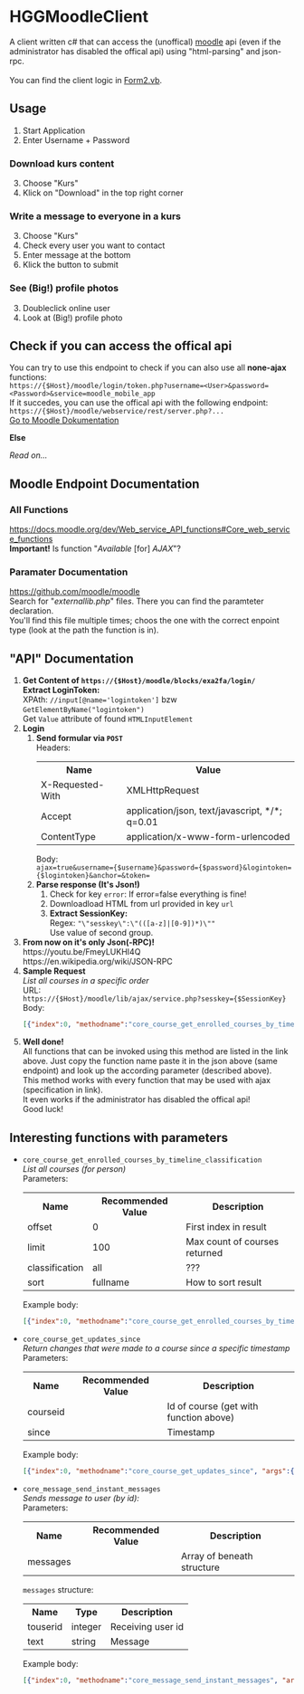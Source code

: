 # HGGMoodleClient

A client written c# that can access the (unoffical) <a href="https://moodle.org/">moodle</a> api (even if the administrator has disabled the offical api) using "html-parsing" and json-rpc.<br/>
<br/>
You can find the client logic in <a href="Form2.cs">Form2.vb</a>.

## Usage
<ol>
  <li>Start Application</li>
  <li>Enter Username + Password</li>
</ol>
<h3>Download kurs content</h3>
<ol start="3">
  <li>Choose "Kurs"</li>
  <li>Klick on "Download" in the top right corner</li>
</ol>
<h3>Write a message to everyone in a kurs</h3>
<ol start="3">
  <li>Choose "Kurs"</li>
  <li>Check every user you want to contact</li>
  <li>Enter message at the bottom</li>
  <li>Klick the button to submit</li>
</ol>
<h3>See (Big!) profile photos</h3>
<ol start="3">
  <li>Doubleclick online user</li>
  <li>Look at (Big!) profile photo</li>
</ol>

## Check if you can access the offical api
You can try to use this endpoint to check if you can also use all <b>none-ajax</b> functions:<br/>
`https://{$Host}/moodle/login/token.php?username=<User>&password=<Password>&service=moodle_mobile_app`<br/>
If it succedes, you can use the offical api with the following endpoint: `https://{$Host}/moodle/webservice/rest/server.php?...`<br/>
<a href="https://docs.moodle.org/dev/Creating_a_web_service_client">Go to Moodle Dokumentation</a><br/>
<p><b>Else</b></p>
<i>Read on...</i>

## Moodle Endpoint Documentation
### All Functions
https://docs.moodle.org/dev/Web_service_API_functions#Core_web_service_functions <br/>
<b>Important!</b> Is function "<i>Available</i> [for] <i>AJAX</i>"?<br/>

### Paramater Documentation
https://github.com/moodle/moodle <br/>
Search for "<i>externallib.php</i>" file<i>s</i>. There you can find the paramteter declaration.<br/>
You'll find this file multiple times; choos the one with the correct enpoint type (look at the path the function is in).

## "API" Documentation

<ol>
  <li>
    <b>Get Content of <code>https://{$Host}/moodle/blocks/exa2fa/login/</code></b><br/>
    <b>Extract LoginToken:</b><br/>
    XPAth: <code>//input[@name='logintoken']</code> bzw <code>GetElementByName("logintoken")</code><br/>
    Get <code>Value</code> attribute of found <code>HTMLInputElement</code>
  </li>
  <li>
    <b>Login</b>
    <ol>
      <li>
        <b>Send formular via <code>POST</code></b><br/>
        Headers:
        <table>
          <tr>
            <th>Name</th>
            <th>Value</th>
          </tr>
          <tr>
            <td>X-Requested-With</td>
            <td>XMLHttpRequest</td>
          </tr>
          <tr>
            <td>Accept</td>
            <td>application/json, text/javascript, */*; q=0.01</td>
          </tr>
          <tr>
            <td>ContentType</td>
            <td>application/x-www-form-urlencoded</td>
          </tr>
        </table>
        Body:<br/>
        <code>ajax=true&username={$username}&password={$password}&logintoken={$logintoken}&anchor=&token=</code>
      </li>
      <li>
        <b>Parse response (It's Json!)</b><br/>
        <ol>
          <li>
            Check for key <code>error</code>: If error=false everything is fine!<br/>        
          </li>
          <li>
            Downloadload HTML from url provided in key <code>url</code><br/>        
          </li>
          <li>
            <b>Extract SessionKey:</b><br/>
            Regex: <code>"\"sesskey\":\"(([a-z]|[0-9])*)\""</code><br/>
            Use value of second group.
          </li>
        </ol>
      </li>
    </ol>
  </li>    
  <li>
    <b>From now on it's only Json(-RPC)!</b><br/>
    https://youtu.be/FmeyLUKHI4Q<br/>
    https://en.wikipedia.org/wiki/JSON-RPC
  </li>
  <li>
    <b>Sample Request</b><br/>
    <i>List all courses in a specific order</i><br/>
    URL:<br/>
    <code>https://{$Host}/moodle/lib/ajax/service.php?sesskey={$SessionKey}</code><br/>
    Body:<br/>
    
```json
[{"index":0, "methodname":"core_course_get_enrolled_courses_by_timeline_classification", "args" :{"offset":0,"limit":100,"classification":"all","sort":"fullname"}}]
```
    
  </li>
  <li>
    <b>Well done!</b><br/>
    All functions that can be invoked using this method are listed in the link above. Just copy the function name paste it in the json    above (same endpoint) and look up the according parameter (described above).<br/>
    This method works with every function that may be used with ajax (specification in link).<br/>
    It even works if the administrator has disabled the offical api!<br/>
    Good luck!
  </li>
</ol>
<h2>Interesting functions with parameters</h2>
<ul>
  <li>
    <code>core_course_get_enrolled_courses_by_timeline_classification</code><br/>
    <i>List all courses (for person)</i><br/>
    Parameters:<br/>
    <table>
      <tr>
        <th>Name</th>
        <th>Recommended Value</th>
        <th>Description</th>
      </tr>
      <tr>
        <td>offset</td>
        <td>0</td>
        <td>First index in result</td>
      </tr>
      <tr>
        <td>limit</td>
        <td>100</td>
        <td>Max count of courses returned</td>
      </tr>
      <tr>
        <td>classification</td>
        <td>all</td>
        <td>???</td>
      </tr>
      <tr>
        <td>sort</td>
        <td>fullname</td>
        <td>How to sort result</td>
      </tr>
    </table>
    Example body:<br/>
      
```json
[{"index":0, "methodname":"core_course_get_enrolled_courses_by_timeline_classification", "args":{"offset":0, "limit":100, "classification":"all", "sort":"fullname"}}]
```
    
  </li>
  <li>
    <code>core_course_get_updates_since</code><br/>
    <i>Return changes that were made to a course since a specific timestamp</i><br/>
    Parameters:<br/>
    <table>
      <tr>
        <th>Name</th>
        <th>Recommended Value</th>
        <th>Description</th>
      </tr>
      <tr>
        <td>courseid</td>
        <td></td>
        <td>Id of course (get with function above)</td>
      </tr>
      <tr>
        <td>since</td>
        <td></td>
        <td>Timestamp</td>
      </tr>
    </table>
    Example body:<br/>
      
```json
[{"index":0, "methodname":"core_course_get_updates_since", "args":{"courseid": 12345, "since": 1588929434}}]
```
    
  </li>
  <li>
    <code>core_message_send_instant_messages</code><br/>
    <i>Sends message to user (by id):</i><br/>
    Parameters:<br/>
    <table>
      <tr>
        <th>Name</th>
        <th>Recommended Value</th>
        <th>Description</th>
      </tr>
      <tr>
        <td>messages</td>
        <td></td>
        <td>Array of beneath structure</td>
      </tr>
    </table>
    <code>messages</code> structure:<br/>
    <table>
      <tr>
        <th>Name</th>
        <th>Type</th>
        <th>Description</th>
      </tr>
      <tr>
        <td>touserid</td>
        <td>integer</td>
        <td>Receiving user id</td>
      </tr>
      <tr>
        <td>text</td>
        <td>string</td>
        <td>Message</td>
      </tr>
    </table>
    Example body:<br/>
      
```json
[{"index":0, "methodname":"core_message_send_instant_messages", "args":{"messages":[{"touserid": 12345, "text": "Bye World!" }]}}]
```
    
  </li>
</ul>
